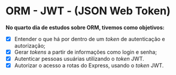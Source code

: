 # ORM - JWT - (JSON Web Token)

**No quarto dia de estudos sobre ORM, tivemos como objetivos:**

- [x]  Entender o que há por dentro de um *token* de autenticação e autorização;
- [x]  Gerar *tokens* a partir de informações como login e senha;
- [x]  Autenticar pessoas usuárias utilizando o *token* JWT.
- [x]  Autorizar o acesso a rotas do Express, usando o *token* JWT.